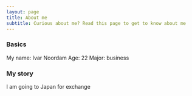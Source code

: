 ```yaml
---
layout: page
title: About me
subtitle: Curious about me? Read this page to get to know about me
---
```


### Basics
My name: Ivar Noordam
Age: 22
Major: business


### My story

I am going to Japan for exchange
